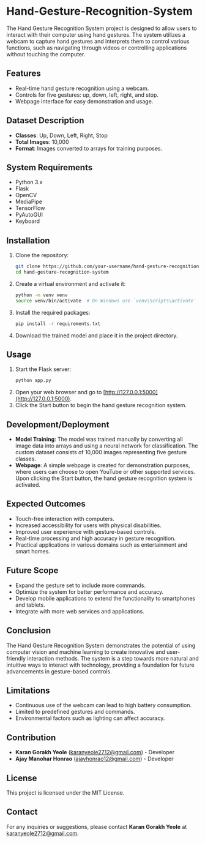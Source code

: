 # Hand-Gesture-Recognition-System

The Hand Gesture Recognition System project is designed to allow users to interact with their computer using hand gestures. The system utilizes a webcam to capture hand gestures and interprets them to control various functions, such as navigating through videos or controlling applications without touching the computer.

## Features
- Real-time hand gesture recognition using a webcam.
- Controls for five gestures: up, down, left, right, and stop.
- Webpage interface for easy demonstration and usage.

## Dataset Description
- **Classes**: Up, Down, Left, Right, Stop
- **Total Images**: 10,000
- **Format**: Images converted to arrays for training purposes.

## System Requirements
- Python 3.x
- Flask
- OpenCV
- MediaPipe
- TensorFlow
- PyAutoGUI
- Keyboard

## Installation
1. Clone the repository:
    ```bash
    git clone https://github.com/your-username/hand-gesture-recognition-system.git
    cd hand-gesture-recognition-system
    ```
2. Create a virtual environment and activate it:
    ```bash
    python -m venv venv
    source venv/bin/activate  # On Windows use `venv\Scripts\activate`
    ```
3. Install the required packages:
    ```bash
    pip install -r requirements.txt
    ```
4. Download the trained model and place it in the project directory.

## Usage
1. Start the Flask server:
    ```bash
    python app.py
    ```
2. Open your web browser and go to [http://127.0.0.1:5000](http://127.0.0.1:5000).
3. Click the Start button to begin the hand gesture recognition system.

## Development/Deployment
- **Model Training**: The model was trained manually by converting all image data into arrays and using a neural network for classification. The custom dataset consists of 10,000 images representing five gesture classes.
- **Webpage**: A simple webpage is created for demonstration purposes, where users can choose to open YouTube or other supported services. Upon clicking the Start button, the hand gesture recognition system is activated.

## Expected Outcomes
- Touch-free interaction with computers.
- Increased accessibility for users with physical disabilities.
- Improved user experience with gesture-based controls.
- Real-time processing and high accuracy in gesture recognition.
- Practical applications in various domains such as entertainment and smart homes.

## Future Scope
- Expand the gesture set to include more commands.
- Optimize the system for better performance and accuracy.
- Develop mobile applications to extend the functionality to smartphones and tablets.
- Integrate with more web services and applications.

## Conclusion
The Hand Gesture Recognition System demonstrates the potential of using computer vision and machine learning to create innovative and user-friendly interaction methods. The system is a step towards more natural and intuitive ways to interact with technology, providing a foundation for future advancements in gesture-based controls.

## Limitations
- Continuous use of the webcam can lead to high battery consumption.
- Limited to predefined gestures and commands.
- Environmental factors such as lighting can affect accuracy.

## Contribution
- **Karan Gorakh Yeole** (karanyeole2712@gmail.com) - Developer
- **Ajay Manohar Honrao** (ajayhonrao12@gmail.com) - Developer

## License
This project is licensed under the MIT License.

## Contact
For any inquiries or suggestions, please contact **Karan Gorakh Yeole** at [karanyeole2712@gmail.com](mailto:karanyeole2712@gmail.com).

